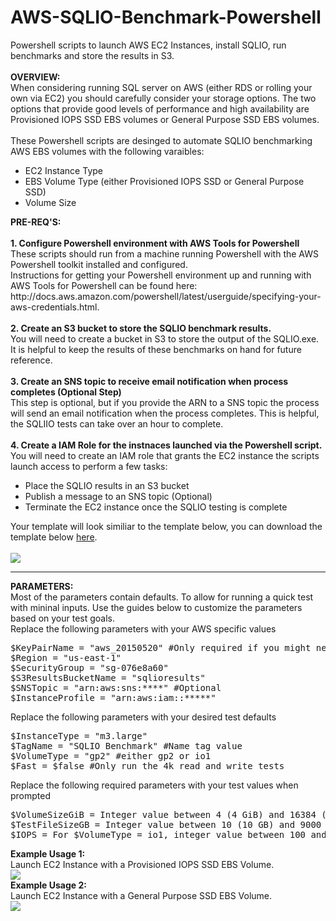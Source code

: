 # AWS-SQLIO-Benchmark-Powershell
Powershell scripts to launch AWS EC2 Instances, install SQLIO, run benchmarks and store the results in S3.
<br>
<br>
<b>OVERVIEW:</b>
<br>
When considering running SQL server on AWS (either RDS or rolling your own via EC2) you should carefully consider your storage options. The two options that provide good levels of performance and high availability are Provisioned IOPS SSD EBS volumes or General Purpose SSD EBS volumes.
<br>
<br>
These Powershell scripts are desinged to automate SQLIO benchmarking AWS EBS volumes with the following varaibles:
<ul>
<li> EC2 Instance Type
<li> EBS Volume Type (either Provisioned IOPS SSD or General Purpose SSD)
<li> Volume Size
</ul>
<b>PRE-REQ'S:</b>
<br>
<br>
<b>1. Configure Powershell environment with AWS Tools for Powershell</b>
These scripts should run from a machine running Powershell with the AWS Powershell toolkit installed and configured. <br>
Instructions for getting your Powershell environment up and running with AWS Tools for Powershell can be found here: http://docs.aws.amazon.com/powershell/latest/userguide/specifying-your-aws-credentials.html.
<br>
<br>
<b>2. Create an S3 bucket to store the SQLIO benchmark results.</b>
<br>
You will need to create a bucket in S3 to store the output of the SQLIO.exe. It is helpful to keep the results of these benchmarks on hand for future reference.
<br>
<br>
<b>3. Create an SNS topic to receive email notification when process completes (Optional Step)</b>
<br>
This step is optional, but if you provide the ARN to a SNS topic the process will send an email notification when the process completes. This is helpful, the SQLIIO tests can take over an hour to complete.
<br>
<br>
<b>4. Create a IAM Role for the instnaces launched via the Powershell script.</b>
<br>
You will need to create an IAM role that grants the EC2 instance the scripts launch access to perform a few tasks:
<ul>
<li>Place the SQLIO results in an S3 bucket
<li>Publish a message to an SNS topic (Optional)
<li>Terminate the EC2 instance once the SQLIO testing is complete
</ul>
Your template will look similiar to the template below, you can download the template below <a href="https://s3.amazonaws.com/russell.day/SQLIO_EC2Instance_Policy.xml" target="_blank">here</a>.
<br>
<br>
<img src="https://s3.amazonaws.com/russell.day/SQLIO_EC2_POLICY.png">
<br>
<hr>
<b>PARAMETERS:</b>
<br>
Most of the parameters contain defaults. To allow for running a quick test with mininal inputs. Use the guides below to customize the parameters based on your test goals.
<br>
Replace the following parameters with your AWS specific values
<br>
<div class="highlight highlight-PowerShell">
<pre>
<span class="pl-c">$KeyPairName = "aws_20150520" #Only required if you might need to log in to the instance to debug.</span>
<span class="pl-c">$Region = "us-east-1"</span>
<span class="pl-c">$SecurityGroup = "sg-076e8a60"</span>
<span class="pl-c">$S3ResultsBucketName = "sqlioresults"</span>
<span class="pl-c">$SNSTopic = "arn:aws:sns:****" #Optional</span>
<span class="pl-c">$InstanceProfile = "arn:aws:iam::*****"</span>
</pre>
</div>
Replace the following parameters with your desired test defaults
<br>
<div class="highlight highlight-PowerShell">
<pre>
<span class="pl-c">$InstanceType = "m3.large"</span>
<span class="pl-c">$TagName = "SQLIO Benchmark" #Name tag value</span>
<span class="pl-c">$VolumeType = "gp2" #either gp2 or io1</span>
<span class="pl-c">$Fast = $false #Only run the 4k read and write tests</span>
</pre>
</div>
Replace the following required parameters with your test values when prompted
<br>
<div class="highlight highlight-PowerShell">
<pre>
<span class="pl-c">$VolumeSizeGiB = Integer value between 4 (4 GiB) and 16384 (16 TB)</span>
<span class="pl-c">$TestFileSizeGB = Integer value between 10 (10 GB) and 9000 (9TB)</span> 
<span class="pl-c">$IOPS = For $VolumeType = io1, integer value between 100 and 20000 else ($VolumeType=gp2) blank</span>
</pre>
</div>
<b>Example Usage 1:</b> 
<br>
Launch EC2 Instance with a Provisioned IOPS SSD EBS Volume.
<br>
<img src="https://s3.amazonaws.com/russell.day/SQLIOBenchmark_Example_Usage_IOPS_v2.png">
<br>
<b>Example Usage 2:</b> 
<br>
Launch EC2 Instance with a General Purpose SSD EBS Volume.
<br>
<img src="https://s3.amazonaws.com/russell.day/SQLIOBenchmark_Example_Usage_GP2.png">



